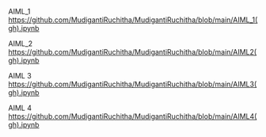 AIML_1 https://github.com/MudigantiRuchitha/MudigantiRuchitha/blob/main/AIML_1(gh).ipynb

AIML_2 https://github.com/MudigantiRuchitha/MudigantiRuchitha/blob/main/AIML2(gh).ipynb

 AIML 3 https://github.com/MudigantiRuchitha/MudigantiRuchitha/blob/main/AIML3(gh).ipynb

AIML 4 https://github.com/MudigantiRuchitha/MudigantiRuchitha/blob/main/AIML4(gh).ipynb
